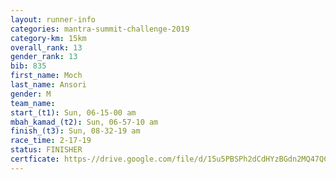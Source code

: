 ```yaml
---
layout: runner-info 
categories: mantra-summit-challenge-2019 
category-km: 15km 
overall_rank: 13
gender_rank: 13
bib: 835
first_name: Moch
last_name: Ansori
gender: M
team_name: 
start_(t1): Sun, 06-15-00 am
mbah_kamad_(t2): Sun, 06-57-10 am
finish_(t3): Sun, 08-32-19 am
race_time: 2-17-19
status: FINISHER
certficate: https-//drive.google.com/file/d/15u5PBSPh2dCdHYzBGdn2MQ47QCFdHjP0/view?usp=sharing
---
```


